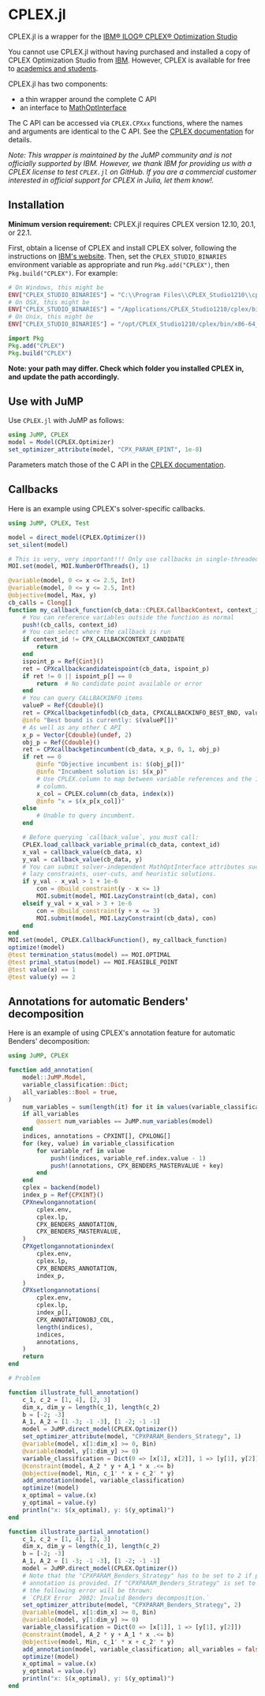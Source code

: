 # CPLEX.jl

CPLEX.jl is a wrapper for the [IBM® ILOG® CPLEX® Optimization
Studio](https://www.ibm.com/products/ilog-cplex-optimization-studio)

You cannot use CPLEX.jl without having purchased and installed a copy of CPLEX
Optimization Studio from [IBM](http://www.ibm.com/). However, CPLEX is
available for free to [academics and students](http://ibm.biz/Bdzvqw).

CPLEX.jl has two components:
 - a thin wrapper around the complete C API
 - an interface to [MathOptInterface](https://github.com/jump-dev/MathOptInterface.jl)

The C API can be accessed via `CPLEX.CPXxx` functions, where the names and
arguments are identical to the C API. See the [CPLEX documentation](https://www.ibm.com/support/knowledgecenter/SSSA5P_12.10.0/COS_KC_home.html)
for details.

*Note: This wrapper is maintained by the JuMP community and is not
officially supported by IBM. However, we thank IBM for providing us with a
CPLEX license to test `CPLEX.jl` on GitHub. If you are a commercial customer
interested in official support for CPLEX in Julia, let them know!.*

## Installation

**Minimum version requirement:** CPLEX.jl requires CPLEX version 12.10, 20.1, or 22.1.

First, obtain a license of CPLEX and install CPLEX solver, following the
instructions on [IBM's website](https://www.ibm.com/analytics/cplex-optimizer). Then, set the
`CPLEX_STUDIO_BINARIES` environment variable as appropriate and run
`Pkg.add("CPLEX")`, then `Pkg.build("CPLEX")`. For example:
```julia
# On Windows, this might be
ENV["CPLEX_STUDIO_BINARIES"] = "C:\\Program Files\\CPLEX_Studio1210\\cplex\\bin\\x86-64_win\\"
# On OSX, this might be
ENV["CPLEX_STUDIO_BINARIES"] = "/Applications/CPLEX_Studio1210/cplex/bin/x86-64_osx/"
# On Unix, this might be
ENV["CPLEX_STUDIO_BINARIES"] = "/opt/CPLEX_Studio1210/cplex/bin/x86-64_linux/"

import Pkg
Pkg.add("CPLEX")
Pkg.build("CPLEX")
```

**Note: your path may differ. Check which folder you installed CPLEX in, and
update the path accordingly.**

## Use with JuMP

Use `CPLEX.jl` with JuMP as follows:

```julia
using JuMP, CPLEX
model = Model(CPLEX.Optimizer)
set_optimizer_attribute(model, "CPX_PARAM_EPINT", 1e-8)
```

Parameters match those of the C API in the [CPLEX documentation](https://www.ibm.com/support/knowledgecenter/SSSA5P_12.10.0/ilog.odms.cplex.help/CPLEX/Parameters/topics/introListAlpha.html).

## Callbacks

Here is an example using CPLEX's solver-specific callbacks.

```julia
using JuMP, CPLEX, Test

model = direct_model(CPLEX.Optimizer())
set_silent(model)

# This is very, very important!!! Only use callbacks in single-threaded mode.
MOI.set(model, MOI.NumberOfThreads(), 1)

@variable(model, 0 <= x <= 2.5, Int)
@variable(model, 0 <= y <= 2.5, Int)
@objective(model, Max, y)
cb_calls = Clong[]
function my_callback_function(cb_data::CPLEX.CallbackContext, context_id::Clong)
    # You can reference variables outside the function as normal
    push!(cb_calls, context_id)
    # You can select where the callback is run
    if context_id != CPX_CALLBACKCONTEXT_CANDIDATE
        return
    end
    ispoint_p = Ref{Cint}()
    ret = CPXcallbackcandidateispoint(cb_data, ispoint_p)
    if ret != 0 || ispoint_p[] == 0
        return  # No candidate point available or error
    end
    # You can query CALLBACKINFO items
    valueP = Ref{Cdouble}()
    ret = CPXcallbackgetinfodbl(cb_data, CPXCALLBACKINFO_BEST_BND, valueP)
    @info "Best bound is currently: $(valueP[])"
    # As well as any other C API
    x_p = Vector{Cdouble}(undef, 2)
    obj_p = Ref{Cdouble}()
    ret = CPXcallbackgetincumbent(cb_data, x_p, 0, 1, obj_p)
    if ret == 0
        @info "Objective incumbent is: $(obj_p[])"
        @info "Incumbent solution is: $(x_p)"
        # Use CPLEX.column to map between variable references and the 1-based
        # column.
        x_col = CPLEX.column(cb_data, index(x))
        @info "x = $(x_p[x_col])"
    else
        # Unable to query incumbent.
    end

    # Before querying `callback_value`, you must call:
    CPLEX.load_callback_variable_primal(cb_data, context_id)
    x_val = callback_value(cb_data, x)
    y_val = callback_value(cb_data, y)
    # You can submit solver-independent MathOptInterface attributes such as
    # lazy constraints, user-cuts, and heuristic solutions.
    if y_val - x_val > 1 + 1e-6
        con = @build_constraint(y - x <= 1)
        MOI.submit(model, MOI.LazyConstraint(cb_data), con)
    elseif y_val + x_val > 3 + 1e-6
        con = @build_constraint(y + x <= 3)
        MOI.submit(model, MOI.LazyConstraint(cb_data), con)
    end
end
MOI.set(model, CPLEX.CallbackFunction(), my_callback_function)
optimize!(model)
@test termination_status(model) == MOI.OPTIMAL
@test primal_status(model) == MOI.FEASIBLE_POINT
@test value(x) == 1
@test value(y) == 2
```

## Annotations for automatic Benders' decomposition

Here is an example of using CPLEX's annotation feature for automatic Benders'
decomposition:
```julia
using JuMP, CPLEX

function add_annotation(
    model::JuMP.Model,
    variable_classification::Dict;
    all_variables::Bool = true,
)
    num_variables = sum(length(it) for it in values(variable_classification))
    if all_variables
        @assert num_variables == JuMP.num_variables(model)
    end
    indices, annotations = CPXINT[], CPXLONG[]
    for (key, value) in variable_classification
        for variable_ref in value
            push!(indices, variable_ref.index.value - 1)
            push!(annotations, CPX_BENDERS_MASTERVALUE + key)
        end
    end
    cplex = backend(model)
    index_p = Ref{CPXINT}()
    CPXnewlongannotation(
        cplex.env,
        cplex.lp,
        CPX_BENDERS_ANNOTATION,
        CPX_BENDERS_MASTERVALUE,
    )
    CPXgetlongannotationindex(
        cplex.env,
        cplex.lp,
        CPX_BENDERS_ANNOTATION,
        index_p,
    )
    CPXsetlongannotations(
        cplex.env,
        cplex.lp,
        index_p[],
        CPX_ANNOTATIONOBJ_COL,
        length(indices),
        indices,
        annotations,
    )
    return
end

# Problem

function illustrate_full_annotation()
    c_1, c_2 = [1, 4], [2, 3]
    dim_x, dim_y = length(c_1), length(c_2)
    b = [-2; -3]
    A_1, A_2 = [1 -3; -1 -3], [1 -2; -1 -1]
    model = JuMP.direct_model(CPLEX.Optimizer())
    set_optimizer_attribute(model, "CPXPARAM_Benders_Strategy", 1)
    @variable(model, x[1:dim_x] >= 0, Bin)
    @variable(model, y[1:dim_y] >= 0)
    variable_classification = Dict(0 => [x[1], x[2]], 1 => [y[1], y[2]])
    @constraint(model, A_2 * y + A_1 * x .<= b)
    @objective(model, Min, c_1' * x + c_2' * y)
    add_annotation(model, variable_classification)
    optimize!(model)
    x_optimal = value.(x)
    y_optimal = value.(y)
    println("x: $(x_optimal), y: $(y_optimal)")
end

function illustrate_partial_annotation()
    c_1, c_2 = [1, 4], [2, 3]
    dim_x, dim_y = length(c_1), length(c_2)
    b = [-2; -3]
    A_1, A_2 = [1 -3; -1 -3], [1 -2; -1 -1]
    model = JuMP.direct_model(CPLEX.Optimizer())
    # Note that the "CPXPARAM_Benders_Strategy" has to be set to 2 if partial
    # annotation is provided. If "CPXPARAM_Benders_Strategy" is set to 1, then
    # the following error will be thrown:
    # `CPLEX Error  2002: Invalid Benders decomposition.`
    set_optimizer_attribute(model, "CPXPARAM_Benders_Strategy", 2)
    @variable(model, x[1:dim_x] >= 0, Bin)
    @variable(model, y[1:dim_y] >= 0)
    variable_classification = Dict(0 => [x[1]], 1 => [y[1], y[2]])
    @constraint(model, A_2 * y + A_1 * x .<= b)
    @objective(model, Min, c_1' * x + c_2' * y)
    add_annotation(model, variable_classification; all_variables = false)
    optimize!(model)
    x_optimal = value.(x)
    y_optimal = value.(y)
    println("x: $(x_optimal), y: $(y_optimal)")
end
```
